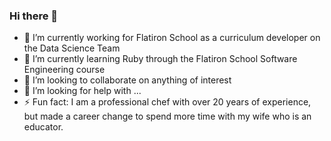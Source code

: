 ### Hi there 👋

- 🔭 I’m currently working for Flatiron School as a curriculum developer on the Data Science Team
- 🌱 I’m currently learning Ruby through the Flatiron School Software Engineering course
- 👯 I’m looking to collaborate on anything of interest
- 🤔 I’m looking for help with ...
- ⚡ Fun fact: I am a professional chef with over 20 years of experience, but made a career change to spend more time with my wife who is an educator.
